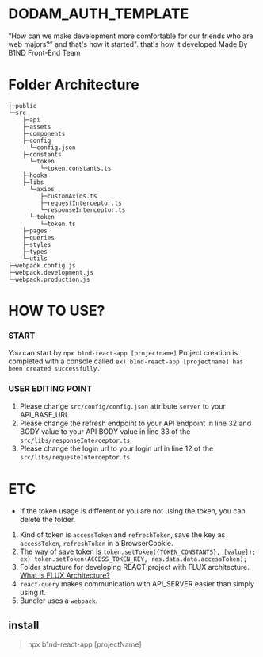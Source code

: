 # DODAM_AUTH_TEMPLATE

“How can we make development more comfortable for our friends who are web majors?” and that's how it started". that's how it developed Made By B1ND Front-End Team

# Folder Architecture
```
├─public
└─src
    ├─api
    ├─assets
    ├─components
    ├─config
      └─config.json
    ├─constants
      └─token
         └─token.constants.ts
    ├─hooks
    ├─libs
      └─axios
         ├─customAxios.ts
         ├─requestInterceptor.ts
         └─responseInterceptor.ts
      └─token
         └─token.ts
    ├─pages
    ├─queries
    ├─styles
    ├─types
    └─utils
├─webpack.config.js
├─webpack.development.js
└─webpack.production.js
```
# HOW TO USE?

### START

You can start by `npx b1nd-react-app [projectname]`
Project creation is completed with a console called `ex) b1nd-react-app [projectname] has been created successfully.`

### USER EDITING POINT

1. Please change `src/config/config.json` attribute `server` to your API_BASE_URL
2. Please change the refresh endpoint to your API endpoint in line 32 and BODY value to your API BODY value in line 33 of the `src/libs/responseInterceptor.ts`.
3. Please change the login url to your login url in line 12 of the `src/libs/requesteInterceptor.ts`

# ETC
* If the token usage is different or you are not using the token, you can delete the folder.

1. Kind of token is `accessToken` and `refreshToken`, save the key as `accessToken`, `refreshToken` in a BrowserCookie.
2. The way of save token is `token.setToken({TOKEN_CONSTANTS}, [value]); ex) token.setToken(ACCESS_TOKEN_KEY, res.data.data.accessToken);`
3. Folder structure for developing REACT project with FLUX architecture. [What is FLUX Architecture?](https://www.freecodecamp.org/news/an-introduction-to-the-flux-architectural-pattern-674ea74775c9/)
4. `react-query` makes communication with API_SERVER easier than simply using it.
5. Bundler uses a `webpack`.
   
## install


> npx b1nd-react-app [projectName]